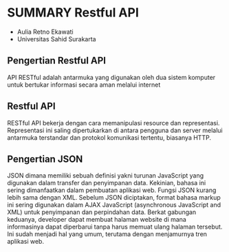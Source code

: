 # SUMMARY Restful API

- Aulia Retno Ekawati
- Universitas Sahid Surakarta

## Pengertian Restful API
API RESTful adalah antarmuka yang digunakan oleh dua sistem komputer untuk bertukar informasi secara aman melalui internet

## Restful API
RESTful API bekerja dengan cara memanipulasi resource dan representasi. Representasi ini saling dipertukarkan di antara pengguna dan server melalui antarmuka terstandar dan protokol komunikasi tertentu, biasanya HTTP.

## Pengertian JSON
JSON dimana memiliki sebuah definisi yakni turunan JavaScript yang digunakan dalam transfer dan penyimpanan data. Kekinian, bahasa ini sering dimanfaatkan dalam pembuatan aplikasi web. Fungsi JSON kurang lebih sama dengan XML. Sebelum JSON diciptakan, format bahasa markup ini sering digunakan dalam AJAX JavaScript (asynchronous JavaScript and XML) untuk penyimpanan dan perpindahan data. Berkat gabungan keduanya, developer dapat membuat halaman website di mana informasinya dapat diperbarui tanpa harus memuat ulang halaman tersebut. Ini sudah menjadi hal yang umum, terutama dengan menjamurnya tren aplikasi web.